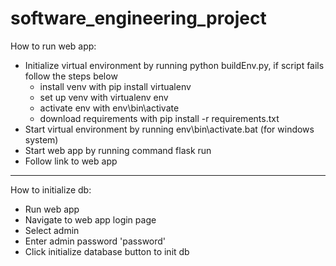 # software_engineering_project
How to run web app:
- Initialize virtual environment by running python buildEnv.py, if script fails follow the steps below
    - install venv with pip install virtualenv
    - set up venv with virtualenv env
    - activate env with env\bin\activate
    - download requirements with pip install -r requirements.txt
- Start virtual environment by running env\bin\activate.bat (for windows system)
- Start web app by running command flask run
- Follow link to web app
------------
How to initialize db:
- Run web app
- Navigate to web app login page
- Select admin
- Enter admin password 'password'
- Click initialize database button to init db
